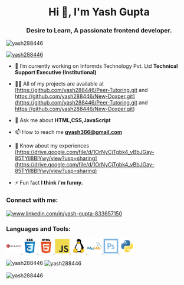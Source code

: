 <h1 align="center">Hi 👋, I'm Yash Gupta</h1>
<h3 align="center">Desire to Learn, A passionate frontend developer.</h3>

<p align="left"> <img src="https://komarev.com/ghpvc/?username=yash288446&label=Profile%20views&color=0e75b6&style=flat" alt="yash288446" /> </p>

<p align="left"> <a href="https://github.com/ryo-ma/github-profile-trophy"><img src="https://github-profile-trophy.vercel.app/?username=yash288446" alt="yash288446" /></a> </p>

- 🔭 I’m currently working on Informds Technology Pvt. Ltd **Technical Support Executive (Institutional)**

- 👨‍💻 All of my projects are available at [https://github.com/yash288446/Peer-Tutoring.git and https://github.com/yash288446/New-Doxper.git](https://github.com/yash288446/Peer-Tutoring.git and https://github.com/yash288446/New-Doxper.git)

- 💬 Ask me about **HTML,CSS,JavaScript**

- 📫 How to reach me **gyash366@gmail.com**

- 📄 Know about my experiences [https://drive.google.com/file/d/1OrNyCjTgbk4_vBbJGay-85TYll8BlYwy/view?usp=sharing](https://drive.google.com/file/d/1OrNyCjTgbk4_vBbJGay-85TYll8BlYwy/view?usp=sharing)

- ⚡ Fun fact **I think i'm funny.**

<h3 align="left">Connect with me:</h3>
<p align="left">
<a href="https://linkedin.com/in/www.linkedin.com/in/yash-gupta-833657150" target="blank"><img align="center" src="https://raw.githubusercontent.com/rahuldkjain/github-profile-readme-generator/master/src/images/icons/Social/linked-in-alt.svg" alt="www.linkedin.com/in/yash-gupta-833657150" height="30" width="40" /></a>
</p>

<h3 align="left">Languages and Tools:</h3>
<p align="left"> <a href="https://angular.io" target="_blank"> <img src="https://raw.githubusercontent.com/devicons/devicon/master/icons/angularjs/angularjs-original-wordmark.svg" alt="angularjs" width="40" height="40"/> </a> <a href="https://www.w3schools.com/css/" target="_blank"> <img src="https://raw.githubusercontent.com/devicons/devicon/master/icons/css3/css3-original-wordmark.svg" alt="css3" width="40" height="40"/> </a> <a href="https://www.w3.org/html/" target="_blank"> <img src="https://raw.githubusercontent.com/devicons/devicon/master/icons/html5/html5-original-wordmark.svg" alt="html5" width="40" height="40"/> </a> <a href="https://developer.mozilla.org/en-US/docs/Web/JavaScript" target="_blank"> <img src="https://raw.githubusercontent.com/devicons/devicon/master/icons/javascript/javascript-original.svg" alt="javascript" width="40" height="40"/> </a> <a href="https://www.linux.org/" target="_blank"> <img src="https://raw.githubusercontent.com/devicons/devicon/master/icons/linux/linux-original.svg" alt="linux" width="40" height="40"/> </a> <a href="https://www.mysql.com/" target="_blank"> <img src="https://raw.githubusercontent.com/devicons/devicon/master/icons/mysql/mysql-original-wordmark.svg" alt="mysql" width="40" height="40"/> </a> <a href="https://www.photoshop.com/en" target="_blank"> <img src="https://raw.githubusercontent.com/devicons/devicon/master/icons/photoshop/photoshop-line.svg" alt="photoshop" width="40" height="40"/> </a> <a href="https://www.python.org" target="_blank"> <img src="https://raw.githubusercontent.com/devicons/devicon/master/icons/python/python-original.svg" alt="python" width="40" height="40"/> </a> </p>

<p><img align="left" src="https://github-readme-stats.vercel.app/api/top-langs?username=yash288446&show_icons=true&locale=en&layout=compact" alt="yash288446" /></p>

<p>&nbsp;<img align="center" src="https://github-readme-stats.vercel.app/api?username=yash288446&show_icons=true&locale=en" alt="yash288446" /></p>

<p><img align="center" src="https://github-readme-streak-stats.herokuapp.com/?user=yash288446&" alt="yash288446" /></p>
